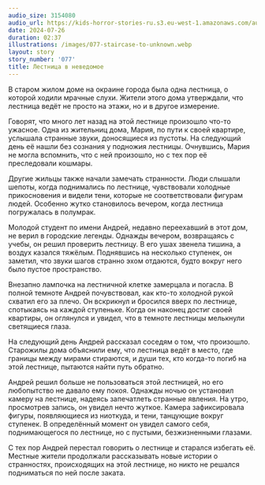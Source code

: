 ```yaml
---
audio_size: 3154080
audio_url: https://kids-horror-stories-ru.s3.eu-west-1.amazonaws.com/audio/077-staircase-to-unknown.mp3
date: 2024-07-26
duration: 02:37
illustrations: /images/077-staircase-to-unknown.webp
layout: story
story_number: '077'
title: Лестница в неведомое
---
```


В старом жилом доме на окраине города была одна лестница, о которой ходили мрачные слухи. Жители этого дома утверждали, что лестница ведёт не просто на этажи, но и в другое измерение.

Говорят, что много лет назад на этой лестнице произошло что-то ужасное. Одна из жительниц дома, Мария, по пути к своей квартире, услышала странные звуки, доносящиеся из пустоты. На следующий день её нашли без сознания у подножия лестницы. Очнувшись, Мария не могла вспомнить, что с ней произошло, но с тех пор её преследовали кошмары.

Другие жильцы также начали замечать странности. Люди слышали шепоты, когда поднимались по лестнице, чувствовали холодные прикосновения и видели тени, которые не соответствовали фигурам людей. Особенно жутко становилось вечером, когда лестница погружалась в полумрак.

Молодой студент по имени Андрей, недавно переехавший в этот дом, не верил в городские легенды. Однажды вечером, возвращаясь с учебы, он решил проверить лестницу. В его ушах звенела тишина, а воздух казался тяжёлым. Поднявшись на несколько ступенек, он заметил, что звуки шагов странно эхом отдаются, будто вокруг него было пустое пространство.

Внезапно лампочка на лестничной клетке замерцала и погасла. В полной темноте Андрей почувствовал, как кто-то холодной рукой схватил его за плечо. Он вскрикнул и бросился вверх по лестнице, спотыкаясь на каждой ступеньке. Когда он наконец достиг своей квартиры, он оглянулся и увидел, что в темноте лестницы мелькнули светящиеся глаза.

На следующий день Андрей рассказал соседям о том, что произошло. Старожилы дома объяснили ему, что лестница ведёт в место, где границы между мирами стираются, и души тех, кто когда-то погиб на этой лестнице, пытаются найти путь обратно.

Андрей решил больше не пользоваться этой лестницей, но его любопытство не давало ему покоя. Однажды ночью он установил камеру на лестнице, надеясь запечатлеть странные явления. На утро, просмотрев запись, он увидел нечто жуткое. Камера зафиксировала фигуры, появляющиеся из ниоткуда, и тени, танцующие вокруг ступенек. В определённый момент он увидел самого себя, поднимающегося по лестнице, но с пустыми, безжизненными глазами.

С тех пор Андрей перестал говорить о лестнице и старался избегать её. Местные жители продолжали рассказывать новые истории о странностях, происходящих на этой лестнице, но никто не решался подниматься по ней после заката.